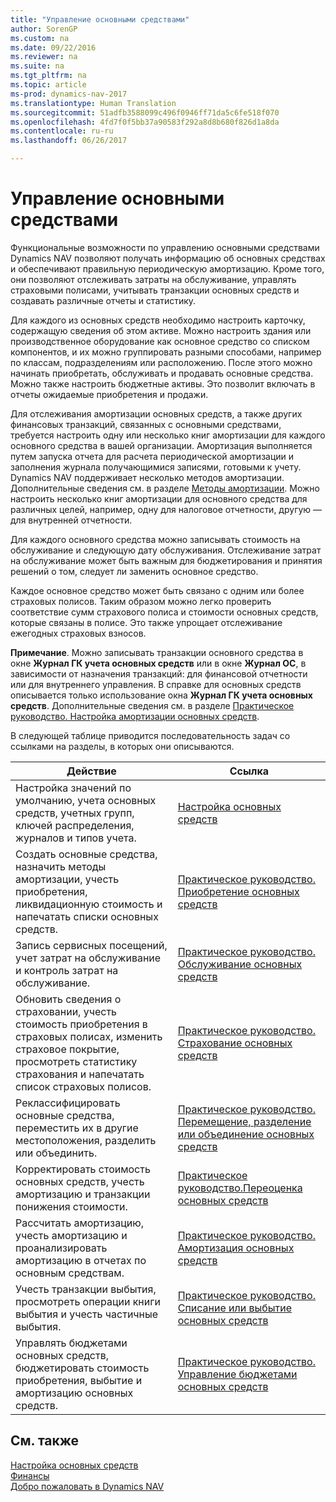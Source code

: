 ```yaml
---
title: "Управление основными средствами"
author: SorenGP
ms.custom: na
ms.date: 09/22/2016
ms.reviewer: na
ms.suite: na
ms.tgt_pltfrm: na
ms.topic: article
ms-prod: dynamics-nav-2017
ms.translationtype: Human Translation
ms.sourcegitcommit: 51adfb3588099c496f0946ff71da5c6fe518f070
ms.openlocfilehash: 4fd7f0f5bb37a90583f292a8d8b680f826d1a8da
ms.contentlocale: ru-ru
ms.lasthandoff: 06/26/2017

---
```


# <a name="manage-fixed-assets"></a>Управление основными средствами
Функциональные возможности по управлению основными средствами Dynamics NAV позволяют получать информацию об основных средствах и обеспечивают правильную периодическую амортизацию. Кроме того, они позволяют отслеживать затраты на обслуживание, управлять страховыми полисами, учитывать транзакции основных средств и создавать различные отчеты и статистику.

Для каждого из основных средств необходимо настроить карточку, содержащую сведения об этом активе. Можно настроить здания или производственное оборудование как основное средство со списком компонентов, и их можно группировать разными способами, например по классам, подразделениям или расположению. После этого можно начинать приобретать, обслуживать и продавать основные средства. Можно также настроить бюджетные активы. Это позволит включать в отчеты ожидаемые приобретения и продажи.

Для отслеживания амортизации основных средств, а также других финансовых транзакций, связанных с основными средствами, требуется настроить одну или несколько книг амортизации для каждого основного средства в вашей организации. Амортизация выполняется путем запуска отчета для расчета периодической амортизации и заполнения журнала получающимися записями, готовыми к учету. Dynamics NAV поддерживает несколько методов амортизации. Дополнительные сведения см. в разделе [Методы амортизации](fa-depreciation-methods.md). Можно настроить несколько книг амортизации для основного средства для различных целей, например, одну для налоговое отчетности, другую — для внутренней отчетности.

Для каждого основного средства можно записывать стоимость на обслуживание и следующую дату обслуживания. Отслеживание затрат на обслуживание может быть важным для бюджетирования и принятия решений о том, следует ли заменить основное средство.

Каждое основное средство может быть связано с одним или более страховых полисов. Таким образом можно легко проверить соответствие сумм страхового полиса и стоимости основных средств, которые связаны в полисе. Это также упрощает отслеживание ежегодных страховых взносов.

**Примечание**. Можно записывать транзакции основного средства в окне **Журнал ГК учета основных средств** или в окне **Журнал ОС**, в зависимости от назначения транзакций: для финансовой отчетности или для внутреннего управления. В справке для основных средств описывается только использование окна **Журнал ГК учета основных средств**. Дополнительные сведения см. в разделе [Практическое руководство. Настройка амортизации основных средств](fa-how-setup-depreciation.md).

В следующей таблице приводится последовательность задач со ссылками на разделы, в которых они описываются.

| Действие | Ссылка |
|----|-----|
|Настройка значений по умолчанию, учета основных средств, учетных групп, ключей распределения, журналов и типов учета.|[Настройка основных средств](fa-setup.md)|
|Создать основные средства, назначить методы амортизации, учесть приобретения, ликвидационную стоимость и напечатать списки основных средств.|[Практическое руководство. Приобретение основных средств](fa-how-acquire.md)|
|Запись сервисных посещений, учет затрат на обслуживание и контроль затрат на обслуживание.|[Практическое руководство. Обслуживание основных средств](fa-how-maintain.md)|
|Обновить сведения о страховании, учесть стоимость приобретения в страховых полисах, изменить страховое покрытие, просмотреть статистику страхования и напечатать список страховых полисов.|[Практическое руководство. Страхование основных средств](fa-how-insure.md)|
|Реклассифицировать основные средства, переместить их в другие местоположения, разделить или объединить.|[Практическое руководство. Перемещение, разделение или объединение основных средств](fa-how-trans-split-combine.md)|
|Корректировать стоимость основных средств, учесть амортизацию и транзакции понижения стоимости.|[Практическое руководство.Переоценка основных средств](fa-how-revalue.md)|
|Рассчитать амортизацию, учесть амортизацию и проанализировать амортизацию в отчетах по основным средствам.|[Практическое руководство. Амортизация основных средств](fa-how-depreciate-amortize.md)|
|Учесть транзакции выбытия, просмотреть операции книги выбытия и учесть частичные выбытия.|[Практическое руководство. Списание или выбытие основных средств](fa-how-dispose-retire.md)||
|Управлять бюджетами основных средств, бюджетировать стоимость приобретения, выбытие и амортизацию основных средств.|[Практическое руководство. Управление бюджетами основных средств](fa-how-manage-budgets.md)|

## <a name="see-also"></a>См. также
[Настройка основных средств](fa-setup.md)  
[Финансы](finance-setup.md)  
[Добро пожаловать в Dynamics NAV](across-get-started.md)

